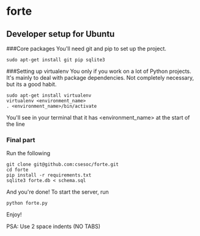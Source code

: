 forte
=====
## Developer setup for Ubuntu
###Core packages
You'll need git and pip to set up the project.
```
sudo apt-get install git pip sqlite3
```

###Setting up virtualenv
You only if you work on a lot of Python projects. It's mainly to deal with package dependencies. Not completely necessary, but its a good habit.
```
sudo apt-get install virtualenv
virtualenv <environment_name>
. <environment_name>/bin/activate
```
You'll see in your terminal that it has <environment_name> at the start of the line

### Final part
Run the following
```
git clone git@github.com:csesoc/forte.git
cd forte
pip install -r requirements.txt
sqlite3 forte.db < schema.sql
```
And you're done! To start the server, run
```
python forte.py
```
Enjoy!

PSA: Use 2 space indents (NO TABS)

